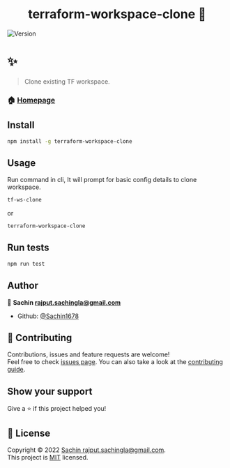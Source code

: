 <h1 align="center">terraform-workspace-clone 👋</h1>
<p>
  <img alt="Version" src="https://img.shields.io/badge/version-0.0.1-blue.svg" />
</p>

# ✨
> Clone existing TF workspace.

### 🏠 [Homepage](https://github.com/Sachin1678/terraform-workspace-clone#readme)

## Install

```sh
npm install -g terraform-workspace-clone
```

## Usage

Run command in cli, It will prompt for basic config details to clone workspace.
```sh
tf-ws-clone
```
or 

```sh
terraform-workspace-clone
```
## Run tests

```sh
npm run test
```

## Author

👤 **Sachin <rajput.sachingla@gmail.com>**

* Github: [@Sachin1678](https://github.com/Sachin1678)

## 🤝 Contributing

Contributions, issues and feature requests are welcome!<br />Feel free to check [issues page](https://github.com/Sachin1678/terraform-workspace-clone/issues). You can also take a look at the [contributing guide](https://github.com/Sachin1678/terraform-workspace-clone/blob/master/CONTRIBUTING.md).

## Show your support

Give a ⭐️ if this project helped you!

## 📝 License

Copyright © 2022 [Sachin <rajput.sachingla@gmail.com>](https://github.com/Sachin1678).<br />
This project is [MIT](https://github.com/Sachin1678/terraform-workspace-clone/blob/master/LICENSE) licensed.
